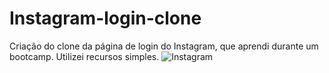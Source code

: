 # Instagram-login-clone
Criação do clone da página de login do Instagram, que aprendi durante um bootcamp. Utilizei recursos simples.
![Instagram](https://user-images.githubusercontent.com/59569208/111883504-e861f680-89cc-11eb-9881-2da5f16c6d6d.jpg)
